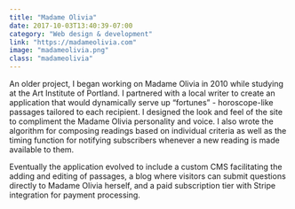 ```yaml
---
title: "Madame Olivia"
date: 2017-10-03T13:40:39-07:00
category: "Web design & development"
link: "https://madameolivia.com"
image: "madameolivia.png"
class: "madameolivia"
---
```


An older project, I began working on Madame Olivia in 2010 while studying at
the Art Institute of Portland. I partnered with a local writer to create an
application that would dynamically serve up “fortunes” - horoscope-like
passages tailored to each recipient. I designed the look and feel of the site
to compliment the Madame Olivia personality and voice. I also wrote the
algorithm for composing readings based on individual criteria as well as the
timing function for notifying subscribers whenever a new reading is made
available to them.

Eventually the application evolved to include a custom CMS facilitating the
adding and editing of passages, a blog where visitors can submit questions
directly to Madame Olivia herself, and a paid subscription tier with Stripe
integration for payment processing.
